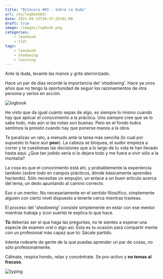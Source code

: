```yaml
---
title: "Bitácora #03 - Sobre la duda"
url: /es/logbook03/
date: 2021-04-23T18:37:23+01:00
draft: true
image: /images/logbook.png
categories:
    - leanmind
    - tldr
tags:
    - leanmind
    - shadowing
    - learning
---
```


Ante la duda, levante las manos y grite aterrorizado.

<!--more-->

Hace un par de días recordé la importancia del '_shadowing_'. Hace ya unos años que no tengo la oportunidad de seguir los razonamientos de otra persona y verlos en acción.

![logbook](../../../images/ship.gif)

He visto que da igual cuánto sepas de algo, es siempre lo mismo cuando hay que aplicar el conocimiento a la práctica.
Uno siempre cree que se lo sabe todo, más aún si las notas son buenas. Pero en el fondo todos sentimos la presión cuando hay que ponerse manos a la obra.

Te paralizas un rato, a menudo ante la tarea más sencilla (lo cual por supuesto lo hace aún **peor**). La cabeza se bloquea, el sudor empieza a correr y te cuestionas las decisiones que a lo largo de tu vida te han llevado hasta aquí.
¿Que tan jodido sería si lo dejara todo y me fuera a vivir sólo a la montaña?

La cosa es que el conocimiento está ahí, y probablemente la experiencia también (sobre todo en campos prácticos, dónde básicamente aprendes haciendo). Sólo necesitas un empujón, un enlace a un buen artículo acerca del tema, un dedo apuntando al camino correcto.

Eso o un mentor. No necesariamente en el sentido filosófico, simplemente alguien con cierto nivel dispuesto a tenerte cerca mientras trasteas.

El proceso del '_shadowing_' consiste simplemente en estar con ese mentor mientras trabaja y (con suerte) te explica lo que hace.

**Tú** deberías ser el que haga las preguntas, no te sientes a esperar una especie de examen oral o algo así. Ésta es tu ocasión para compartir mente con un profesional más capaz que tú: Sácale partido.

Intenta rodearte de gente de la que puedas aprender un par de cosas, no sólo profesionalmente.

Cálmate, respira hondo, relax y concéntrate. Se pro-activo y **no temas al fracaso**.

![typing](../../../images/typing.gif)
